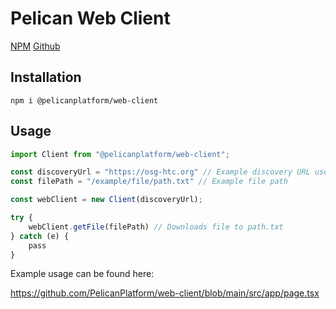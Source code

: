 # Pelican Web Client

[NPM](https://www.npmjs.com/package/@pelicanplatform/web-client)
[Github](https://github.com/PelicanPlatform/web-client)

## Installation

```shell
npm i @pelicanplatform/web-client
```

## Usage

```javascript
import Client from "@pelicanplatform/web-client";

const discoveryUrl = "https://osg-htc.org" // Example discovery URL used for OSDF
const filePath = "/example/file/path.txt" // Example file path

const webClient = new Client(discoveryUrl);

try {
	webClient.getFile(filePath) // Downloads file to path.txt
} catch (e) {
	pass
}
```

Example usage can be found here: 

https://github.com/PelicanPlatform/web-client/blob/main/src/app/page.tsx
